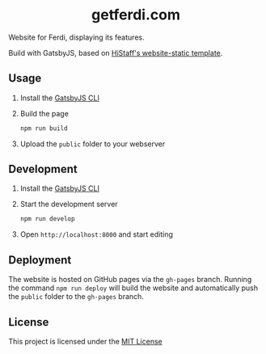 <h1 align="center">
  getferdi.com
</h1>

Website for Ferdi, displaying its features.

Build with GatsbyJS, based on [HiStaff's website-static template](https://github.com/histaff/website-static).

## Usage

1. Install the [GatsbyJS CLI](https://www.gatsbyjs.org/docs/gatsby-cli/)
2. Build the page

   ```sh
   npm run build
   ```

4. Upload the `public` folder to your webserver

## Development

1. Install the [GatsbyJS CLI](https://www.gatsbyjs.org/docs/gatsby-cli/)
2. Start the development server

   ```sh
   npm run develop
   ```

3. Open `http://localhost:8000` and start editing

## Deployment

The website is hosted on GitHub pages via the `gh-pages` branch.
Running the command `npm run deploy` will build the website and automatically push the `public` folder to the `gh-pages` branch.

## License

This project is licensed under the [MIT License](./LICENSE)
